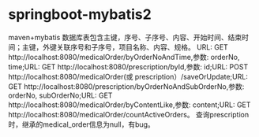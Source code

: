 # springboot-mybatis2
maven+mybatis
数据库表包含主键，序号、子序号、内容、开始时间、结束时间；主键，外键关联序号和子序号，项目名称、内容、规格。
URL: GET http://localhost:8080/medicalOrder/byOrderNoAndTime,参数: orderNo, time;URL: GET http://localhost:8080/prescription/byId,参数: id;URL: POST http://localhost:8080/medicalOrder(或 prescription）/saveOrUpdate;URL: GET http://localhost:8080/prescription/byOrderNoAndSubOrderNo,参数: orderNo, subOrderNo;URL: GET http://localhost:8080/medicalOrder/byContentLike,参数: content;URL: GET http://localhost:8080/medicalOrder/countActiveOrders。
查询prescription时，继承的medical_order信息为null，有bug。
